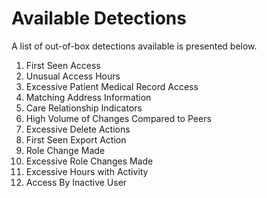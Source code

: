 # Available Detections
A list of out-of-box detections available is presented below.

1. First Seen Access
2. Unusual Access Hours
3. Excessive Patient Medical Record Access
4. Matching Address Information
5. Care Relationship Indicators
6. High Volume of Changes Compared to Peers
7. Excessive Delete Actions
8. First Seen Export Action
9. Role Change Made
10. Excessive Role Changes Made
11. Excessive Hours with Activity
12. Access By Inactive User
